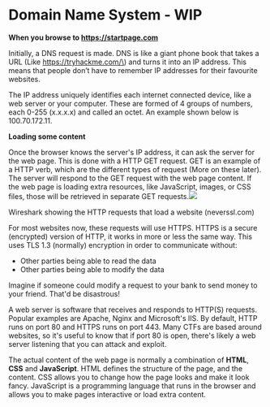 # Domain Name System - WIP

**When you browse to https://startpage.com**

Initially, a DNS request is made. DNS is like a giant phone book that takes a URL \(Like https://tryhackme.com/\) and turns it into an IP address. This means that people don’t have to remember IP addresses for their favourite websites.

The IP address uniquely identifies each internet connected device, like a web server or your computer. These are formed of 4 groups of numbers, each 0-255 \(x.x.x.x\) and called an octet. An example shown below is 100.70.172.11.

**Loading some content**

Once the browser knows the server's IP address, it can ask the server for the web page. This is done with a HTTP GET request. GET is an example of a HTTP verb, which are the different types of request \(More on these later\). The server will respond to the GET request with the web page content. If the web page is loading extra resources, like JavaScript, images, or CSS files, those will be retrieved in separate GET requests.![](https://i.imgur.com/R04qcso.png)

Wireshark showing the HTTP requests that load a website \(neverssl.com\)

For most websites now, these requests will use HTTPS. HTTPS is a secure \(encrypted\) version of HTTP, it works in more or less the same way. This uses TLS 1.3 \(normally\) encryption in order to communicate without:

* Other parties being able to read the data
* Other parties being able to modify the data

Imagine if someone could modify a request to your bank to send money to your friend. That'd be disastrous!

A web server is software that receives and responds to HTTP\(S\) requests. Popular examples are Apache, Nginx and Microsoft's IIS. By default, HTTP runs on port 80 and HTTPS runs on port 443. Many CTFs are based around websites, so it's useful to know that if port 80 is open, there's likely a web server listening that you can attack and exploit.

The actual content of the web page is normally a combination of **HTML**, **CSS** and **JavaScript**. HTML defines the structure of the page, and the content. CSS allows you to change how the page looks and make it look fancy. JavaScript is a programming language that runs in the browser and allows you to make pages interactive or load extra content.

